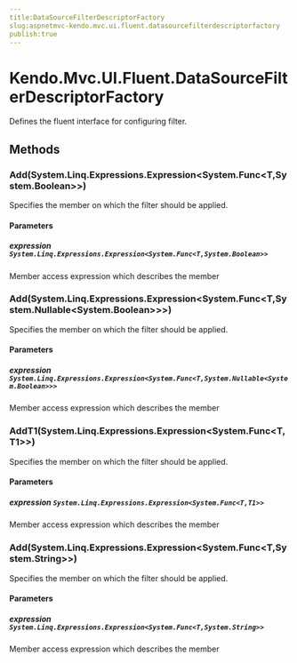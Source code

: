```yaml
---
title:DataSourceFilterDescriptorFactory
slug:aspnetmvc-kendo.mvc.ui.fluent.datasourcefilterdescriptorfactory
publish:true
---
```


# Kendo.Mvc.UI.Fluent.DataSourceFilterDescriptorFactory
Defines the fluent interface for configuring filter.



## Methods

### Add(System.Linq.Expressions.Expression\<System.Func\<T,System.Boolean\>\>)
Specifies the member on which the filter should be applied.


#### Parameters

##### expression `System.Linq.Expressions.Expression<System.Func<T,System.Boolean>>`
Member access expression which describes the member




### Add(System.Linq.Expressions.Expression\<System.Func\<T,System.Nullable\<System.Boolean\>\>\>)
Specifies the member on which the filter should be applied.


#### Parameters

##### expression `System.Linq.Expressions.Expression<System.Func<T,System.Nullable<System.Boolean>>>`
Member access expression which describes the member




### AddT1(System.Linq.Expressions.Expression\<System.Func\<T,T1\>\>)
Specifies the member on which the filter should be applied.


#### Parameters

##### expression `System.Linq.Expressions.Expression<System.Func<T,T1>>`
Member access expression which describes the member




### Add(System.Linq.Expressions.Expression\<System.Func\<T,System.String\>\>)
Specifies the member on which the filter should be applied.


#### Parameters

##### expression `System.Linq.Expressions.Expression<System.Func<T,System.String>>`
Member access expression which describes the member





